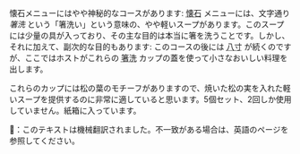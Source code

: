 <p>懐石メニューにはやや神秘的なコースがあります: <abbr title="kaiseki">懐石</abbr> メニューには、文字通り <em>箸洗</em> という「箸洗い」という意味の、やや軽いスープがあります。このスープには少量の具が入っており、その主な目的は本当に箸を洗うことです。しかし、それに加えて、副次的な目的もあります: このコースの後には <abbr title="hassun, a course in kaiseki">八寸</abbr> が続くのですが、ここではホストがこれらの <abbr title="hashi arai">箸洗</abbr> カップの蓋を使って小さなおいしい料理を出します。</p>
<p>これらのカップには松の葉のモチーフがありますので、焼いた松の実を入れた軽いスープを提供するのに非常に適していると思います。5個セット、2回しか使用していません。紙箱に入っています。</p>
👾：このテキストは機械翻訳されました。不一致がある場合は、英語のページを参照してください。
